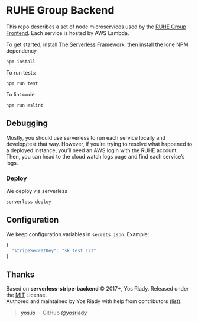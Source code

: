 
# RUHE Group Backend

This repo describes a set of node microservices used by the [RUHE Group Frontend](https://github.com/whitmanschorn/ruhe-frontend). Each service is hosted by AWS Lambda. 

To get started, install [The Serverless Framework](https://serverless.com/framework/), then install the lone NPM dependency

```
npm install
``` 

To run tests:

```
npm run test
```

To lint code

```
npm run eslint
```

## Debugging

Mostly, you should use serverless to run each service locally and develop/test that way. However, if you’re trying to resolve what happened to a deployed instance, you’ll need an AWS login with the RUHE account. Then, you can head to the cloud watch logs page and find each service’s logs. 

### Deploy

We deploy via serverless

```
serverless deploy
```

## Configuration

We keep configuration variables in `secrets.json`. Example:

```javascript
{
  "stripeSecretKey": "sk_test_123"
}
```

## Thanks

Based on **serverless-stripe-backend** © 2017+, Yos Riady. Released under the [MIT] License.<br>
Authored and maintained by Yos Riady with help from contributors ([list][contributors]).

> [yos.io](http://yos.io) &nbsp;&middot;&nbsp;
> GitHub [@yosriady](https://github.com/yosriady)

[MIT]: http://mit-license.org/
[contributors]: http://github.com/yosriady/serverless-stripe-backend/contributors
